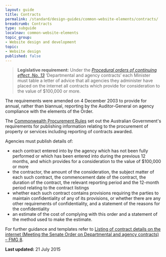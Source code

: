 ```yaml
---
layout: guide
title: Contracts
permalink: /standard/design-guides/common-website-elements/contracts/
breadcrumb: Contracts
type: subguide
localnav: common-website-elements
topic_group:
- Website design and development
topic:
- Website design
published: false
---
```

>**Legislative requirement:** Under the [_Procedural orders of continuing effect, No. 13_](http://www.aph.gov.au/Parliamentary_Business/Chamber_documents/Senate_chamber_documents/standingorders/d00/d05#13) ‘Departmental and agency contracts’ each Minister must table a letter of advice that all agencies they administer have placed on the internet all contracts which provide for consideration to the value of $100,000 or more.

The requirements were amended on 4 December 2003 to provide for annual, rather than biannual, reporting by the Auditor-General on agency compliance with the elements of the Order.

The [Commonwealth Procurement Rules](http://www.finance.gov.au/procurement/procurement-policy-and-guidance/commonwealth-procurement-rules/) set out the Australian Government's requirements for publishing information relating to the procurement of property or services including reporting of contracts awarded.

Agencies must publish details of:

*   each contract entered into by the agency which has not been fully performed or which has been entered into during the previous 12 months, and which provides for a consideration to the value of $100,000 or more
*   the contractor, the amount of the consideration, the subject matter of each such contract, the commencement date of the contract, the duration of the contract, the relevant reporting period and the 12-month period relating to the contract listings
*   whether each such contract contains provisions requiring the parties to maintain confidentiality of any of its provisions, or whether there are any other requirements of confidentiality, and a statement of the reasons for the confidentiality
*   an estimate of the cost of complying with this order and a statement of the method used to make the estimate.

For further guidance and templates refer to [Listing of contract details on the internet (Meeting the Senate Order on Departmental and agency contracts) – FMG 8](http://www.finance.gov.au/publications/fmg-series/08-listing-of-contract-details.html).

**Last updated:** 21 July 2015
